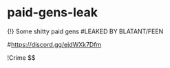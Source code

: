 # paid-gens-leak
{!} Some shitty paid gens
#LEAKED BY BLATANT/FEEN
 
#https://discord.gg/ejdWXk7Dfm

!Crime $$
